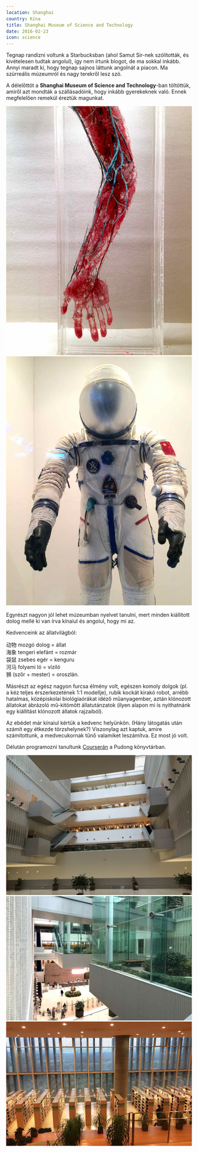 ```yaml
---
location: Shanghai
country: Kína
title: Shanghai Museum of Science and Technology
date: 2016-02-23
icon: science
---
```

Tegnap randizni voltunk a Starbucksban (ahol Samut Sir-nek szólították, és kivételesen tudtak angolul), így nem írtunk blogot, de ma sokkal inkább. Annyi maradt ki, hogy tegnap sajnos láttunk angolnát a piacon. Ma szürreális múzeumról és nagy terekről lesz szó.

A délelőttöt a __Shanghai Museum of Science and Technology__-ban töltöttük, amiről azt mondták a szállásadóink, hogy inkább gyerekeknek való. Ennek megfelelően remekül éreztük magunkat.

![](../../img/0223sci1.jpg)
![](../../img/0223sci2.jpg)

Egyrészt nagyon jól lehet múzeumban nyelvet tanulni, mert minden kiállított dolog mellé ki van írva kínaiul és angolul, hogy mi az.

Kedvenceink az állatvilágból:

动物 mozgó dolog = állat  
海象 tengeri elefánt = rozmár  
袋鼠 zsebes egér = kenguru  
河马 folyami ló = víziló  
狮 (szőr + mester) = oroszlán.

Másrészt az egész nagyon furcsa élmény volt, egészen komoly dolgok (pl. a kéz teljes érszerkezetének 1:1 modellje), rubik kockát kirakó robot, arrébb hatalmas, középiskolai biológiaórákat idéző műanyagember, aztán klónozott állatokat ábrázoló mű-kitömött állatutánzatok (ilyen alapon mi is nyithatnánk egy kiállítást klónozott állatok rajzaiból).

Az ebédet már kínaiul kértük a kedvenc helyünkön. (Hány látogatás után számít egy étkezde törzshelynek?) Viszonylag azt kaptuk, amire számítottunk, a medvecukornak tűnő valamiket leszámítva. Ez most jó volt.

Délután programozni tanultunk [Courserán](http://coursera.org/) a Pudong könyvtárban.

![](../../img/0223pudong1.jpg)
![](../../img/0223pudong2.jpg)
![](../../img/0223pudong3.jpg)
